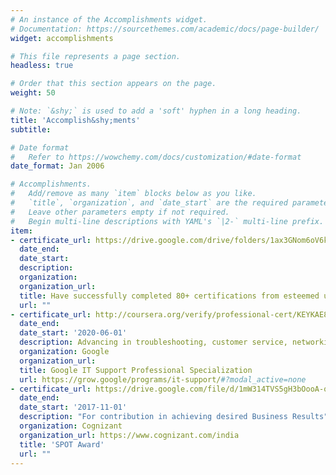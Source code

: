 ```yaml
---
# An instance of the Accomplishments widget.
# Documentation: https://sourcethemes.com/academic/docs/page-builder/
widget: accomplishments

# This file represents a page section.
headless: true

# Order that this section appears on the page.
weight: 50

# Note: `&shy;` is used to add a 'soft' hyphen in a long heading.
title: 'Accomplish&shy;ments'
subtitle:

# Date format
#   Refer to https://wowchemy.com/docs/customization/#date-format
date_format: Jan 2006

# Accomplishments.
#   Add/remove as many `item` blocks below as you like.
#   `title`, `organization`, and `date_start` are the required parameters.
#   Leave other parameters empty if not required.
#   Begin multi-line descriptions with YAML's `|2-` multi-line prefix.
item:
- certificate_url: https://drive.google.com/drive/folders/1ax3GNom6oV6kqe4vubMIsGD5AwTUXgU7
  date_end: 
  date_start: 
  description: 
  organization: 
  organization_url:
  title: Have successfully completed 80+ certifications from esteemed universities and organizations via Coursera in the field of technology, finance, and management.
  url: ""
- certificate_url: http://coursera.org/verify/professional-cert/KEYKAE8PR59N
  date_end: 
  date_start: '2020-06-01'
  description: Advancing in troubleshooting, customer service, networking, operating systems, system administration, and security
  organization: Google 
  organization_url:
  title: Google IT Support Professional Specialization
  url: https://grow.google/programs/it-support/#?modal_active=none
- certificate_url: https://drive.google.com/file/d/1mW314TVS5gH3bOooA-q6oO74_fSvi7Vl/view?usp=sharing
  date_end: 
  date_start: '2017-11-01'
  description: "For contribution in achieving desired Business Results"
  organization: Cognizant
  organization_url: https://www.cognizant.com/india
  title: 'SPOT Award'
  url: ""
---
```

